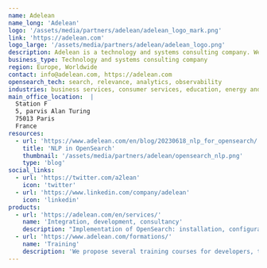 ```yaml
---
name: Adelean
name_long: 'Adelean'
logo: '/assets/media/partners/adelean/adelean_logo_mark.png'
link: 'https://adelean.com'
logo_large: '/assets/media/partners/adelean/adelean_logo.png'
description: Adelean is a technology and systems consulting company. We guide you through setting up search engines and tools for data exploration and analysis. Integrators of search platforms like Lucene, Solr, Elasticsearch and OpenSearch, we bring our expertise for deploying and optimizing these technologies into your systems.
business_type: Technology and systems consulting company
region: Europe, Worldwide
contact: info@adelean.com, https://adelean.com
opensearch_tech: search, relevance, analytics, observability
industries: business services, consumer services, education, energy and utilities, financial services, healthcare, media and entertainment, public sector, non-profit, retail, software and technology
main_office_location:  |
  Station F
  5, parvis Alan Turing
  75013 Paris
  France
resources:
  - url: 'https://www.adelean.com/en/blog/20230618_nlp_for_opensearch/'
    title: 'NLP in OpenSearch'
    thumbnail: '/assets/media/partners/adelean/opensearch_nlp.png'
    type: 'blog'
social_links:
  - url: 'https://twitter.com/a2lean'
    icon: 'twitter'
  - url: 'https://www.linkedin.com/company/adelean'
    icon: 'linkedin'
products:
  - url: 'https://adelean.com/en/services/'
    name: 'Integration, development, consultancy'
    description: "Implementation of OpenSearch: installation, configuration, and customization to meet your specific needs, audit, security setup. Assistance with Open Distro to OpenSearch migration, comparative studies. Performance optimization: troubleshooting, performance improvement and query optimization. Training and support: we can train your teams and also provide ongoing support to answer questions, resolve issues, and help keep the system up to date. Design and development of solutions."
  - url: 'https://www.adelean.com/formations/'
    name: 'Training'
    description: 'We propose several training courses for developers, technical leaders, architects, product owners.'
---
```

